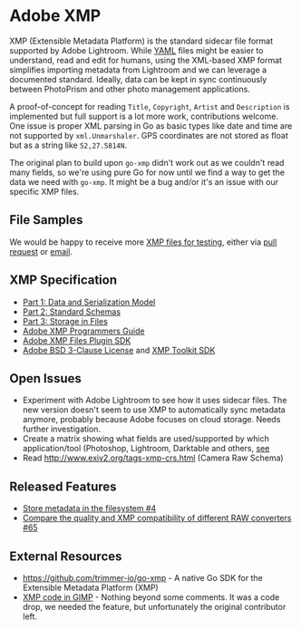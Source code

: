 # Adobe XMP

XMP (Extensible Metadata Platform) is the standard sidecar file format supported by Adobe Lightroom. While [YAML](../technologies/yaml.md) files might be easier to understand, read and edit for humans, using the XML-based XMP format simplifies importing metadata from Lightroom and we can leverage a documented standard. Ideally, data can be kept in sync continuously between PhotoPrism and other photo management applications.

A proof-of-concept for reading `Title`, `Copyright`, `Artist` and `Description` is implemented but full support is a lot more work, contributions welcome. One issue is proper XML parsing in Go as basic types like date and time are not supported by `xml.Unmarshaler`. GPS coordinates are not stored as float but as a string like `52,27.5814N`.

The original plan to build upon `go-xmp` didn't work out as we couldn't read many fields, so we're using pure Go for now until we find a way to get the data we need with `go-xmp`. It might be a bug and/or it's an issue with our specific XMP files.

## File Samples

We would be happy to receive more [XMP files for testing](https://github.com/photoprism/photoprism/tree/develop/internal/meta/testdata), either via [pull request](../pull-requests.md) or [email](https://photoprism.app/contact).

## XMP Specification

- [Part 1: Data and Serialization Model](https://dl.photoprism.app/pdf/20120101-Adobe_XMP_Specification_Part_1.pdf)
- [Part 2: Standard Schemas](https://dl.photoprism.app/pdf/20120101-Adobe_XMP_Specification_Part_2.pdf)
- [Part 3: Storage in Files](https://dl.photoprism.app/pdf/20120101-Adobe_XMP_Specification_Part_3.pdf) 
- [Adobe XMP Programmers Guide](https://dl.photoprism.app/pdf/20120101-Adobe_XMP_Programmers_Guide.pdf)
- [Adobe XMP Files Plugin SDK](https://dl.photoprism.app/pdf/20120101-Adobe_XMP_Files_Plugin_SDK.pdf)
- [Adobe BSD 3-Clause License](https://dl.photoprism.app/pdf/20120101-Adobe_XMP_Specification_License.txt) and [XMP Toolkit SDK](https://github.com/adobe/XMP-Toolkit-SDK)

## Open Issues

- Experiment with Adobe Lightroom to see how it uses sidecar files. The new version doesn't seem to use XMP to automatically sync metadata anymore, probably because Adobe focuses on cloud storage. Needs further investigation.
- Create a matrix showing what fields are used/supported by which application/tool (Photoshop, Lightroom, Darktable and others, [see](../media/raw.md)
- Read http://www.exiv2.org/tags-xmp-crs.html (Camera Raw Schema)

## Released Features

- [Store metadata in the filesystem #4](https://github.com/photoprism/photoprism/issues/4)
- [Compare the quality and XMP compatibility of different RAW converters #65](https://github.com/photoprism/photoprism/issues/65)

## External Resources

- https://github.com/trimmer-io/go-xmp - A native Go SDK for the Extensible Metadata Platform (XMP)
- [XMP code in GIMP](https://gitlab.gnome.org/GNOME/gimp/tree/master/plug-ins/metadata) - Nothing beyond some comments. It was a code drop, we needed the feature, but unfortunately the original contributor left.

